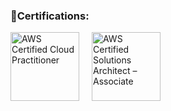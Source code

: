 ### 🏅Certifications:

<div style="display: flex; flex-wrap: wrap; gap: 20px;">
    <a href="https://cp.certmetrics.com/amazon/en/public/verify/credential/55735684ed944a55841c261b64f39dc9/">
        <img src="https://images.credly.com/size/340x340/images/00634f82-b07f-4bbd-a6bb-53de397fc3a6/image.png" alt="AWS Certified Cloud Practitioner" width="110" height="110">
    </a>
    <a href="https://cp.certmetrics.com/amazon/en/public/verify/credential/30c39e4285cf4b8ca660cd0ad8b5c34b/">
        <img src="https://images.credly.com/size/340x340/images/0e284c3f-5164-4b21-8660-0d84737941bc/image.png" alt="AWS Certified Solutions Architect – Associate" width="110" height="110">
    </a>
</div>
